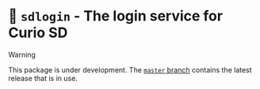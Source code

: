 # 🔐 `sdlogin` - The login service for Curio SD

> [!WARNING]  
> This package is under development. The [`master` branch](https://github.com/curio-team/amologin/tree/master) contains the latest release that is in use.